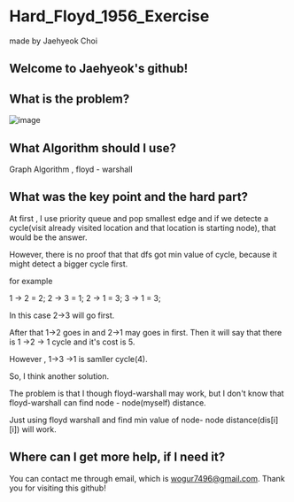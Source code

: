 # Hard_Floyd_1956_Exercise

made by Jaehyeok Choi

## Welcome to Jaehyeok's github!

## What is the problem?

![image](https://github.com/Choi-JaeHyeok-21500749/Hard_Floyd_1956_Exercise/blob/main/1956_pro.PNG)

## What Algorithm should I use?

Graph Algorithm , floyd - warshall

## What was the key point and the hard part?

At first , I use priority queue and pop smallest edge and if we detecte a cycle(visit already visited location and that location is starting node), that would be the answer.

However, there is no proof that that dfs got min value of cycle, because it might detect a bigger cycle first.

for example

1 -> 2 = 2;
2 -> 3 = 1;
2 -> 1 = 3;
3 -> 1 = 3;

In this case 2->3 will go first.

After that 1->2 goes in and 2->1 may goes in first.
Then it will say that there is 1 ->2 -> 1 cycle and it's cost is 5.

However , 1->3 ->1 is samller cycle(4).

So, I think another solution.

The problem is that I though floyd-warshall may work, but I don't know that floyd-warshall can find node - node(myself) distance.

Just using floyd warshall and find min value of node- node distance(dis[i][i]) will work.



## Where can I get more help, if I need it?

You can contact me through email, which is wogur7496@gmail.com.
Thank you for visiting this github!

